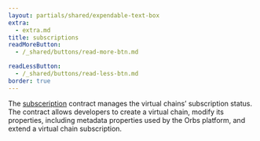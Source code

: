 ```yaml
---
layout: partials/shared/expendable-text-box
extra:
  - extra.md
title: subscriptions
readMoreButton:
  - /_shared/buttons/read-more-btn.md

readLessButton:
  - /_shared/buttons/read-less-btn.md
border: true
---
```


The [subsceription](https://etherscan.io/0xD11EFC10cf3A54B12e3F04143070BE3865E7Bb8E) contract manages the virtual chains’ subscription status. The contract allows developers to create a virtual chain, modify its properties, including metadata properties used by the Orbs platform, and extend a virtual chain subscription.
